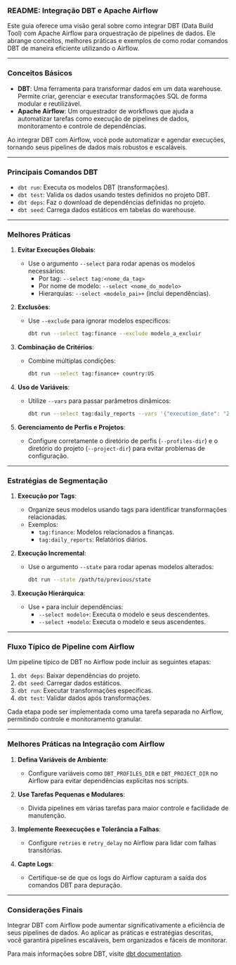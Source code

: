 ### README: Integração DBT e Apache Airflow

Este guia oferece uma visão geral sobre como integrar DBT (Data Build Tool) com Apache Airflow para orquestração de pipelines de dados. Ele abrange conceitos, melhores práticas e exemplos de como rodar comandos DBT de maneira eficiente utilizando o Airflow.

---

### **Conceitos Básicos**
- **DBT**: Uma ferramenta para transformar dados em um data warehouse. Permite criar, gerenciar e executar transformações SQL de forma modular e reutilizável.
- **Apache Airflow**: Um orquestrador de workflows que ajuda a automatizar tarefas como execução de pipelines de dados, monitoramento e controle de dependências.

Ao integrar DBT com Airflow, você pode automatizar e agendar execuções, tornando seus pipelines de dados mais robustos e escaláveis.

---

### **Principais Comandos DBT**
- `dbt run`: Executa os modelos DBT (transformações).
- `dbt test`: Valida os dados usando testes definidos no projeto DBT.
- `dbt deps`: Faz o download de dependências definidas no projeto.
- `dbt seed`: Carrega dados estáticos em tabelas do warehouse.

---

### **Melhores Práticas**
1. **Evitar Execuções Globais**:
   - Use o argumento `--select` para rodar apenas os modelos necessários:
     - Por tag: `--select tag:<nome_da_tag>`
     - Por nome de modelo: `--select <nome_do_modelo>`
     - Hierarquias: `--select <modelo_pai>+` (inclui dependências).

2. **Exclusões**:
   - Use `--exclude` para ignorar modelos específicos:
     ```bash
     dbt run --select tag:finance --exclude modelo_a_excluir
     ```

3. **Combinação de Critérios**:
   - Combine múltiplas condições:
     ```bash
     dbt run --select tag:finance+ country:US
     ```

4. **Uso de Variáveis**:
   - Utilize `--vars` para passar parâmetros dinâmicos:
     ```bash
     dbt run --select tag:daily_reports --vars '{"execution_date": "2025-01-01"}'
     ```

5. **Gerenciamento de Perfis e Projetos**:
   - Configure corretamente o diretório de perfis (`--profiles-dir`) e o diretório do projeto (`--project-dir`) para evitar problemas de configuração.

---

### **Estratégias de Segmentação**
1. **Execução por Tags**:
   - Organize seus modelos usando tags para identificar transformações relacionadas.
   - Exemplos:
     - `tag:finance`: Modelos relacionados a finanças.
     - `tag:daily_reports`: Relatórios diários.

2. **Execução Incremental**:
   - Use o argumento `--state` para rodar apenas modelos alterados:
     ```bash
     dbt run --state /path/to/previous/state
     ```

3. **Execução Hierárquica**:
   - Use `+` para incluir dependências:
     - `--select modelo+`: Executa o modelo e seus descendentes.
     - `--select +modelo`: Executa o modelo e seus ascendentes.

---

### **Fluxo Típico de Pipeline com Airflow**
Um pipeline típico de DBT no Airflow pode incluir as seguintes etapas:
1. `dbt deps`: Baixar dependências do projeto.
2. `dbt seed`: Carregar dados estáticos.
3. `dbt run`: Executar transformações específicas.
4. `dbt test`: Validar dados após transformações.

Cada etapa pode ser implementada como uma tarefa separada no Airflow, permitindo controle e monitoramento granular.

---

### **Melhores Práticas na Integração com Airflow**
1. **Defina Variáveis de Ambiente**:
   - Configure variáveis como `DBT_PROFILES_DIR` e `DBT_PROJECT_DIR` no Airflow para evitar dependências explícitas nos scripts.

2. **Use Tarefas Pequenas e Modulares**:
   - Divida pipelines em várias tarefas para maior controle e facilidade de manutenção.

3. **Implemente Reexecuções e Tolerância a Falhas**:
   - Configure `retries` e `retry_delay` no Airflow para lidar com falhas transitórias.

4. **Capte Logs**:
   - Certifique-se de que os logs do Airflow capturam a saída dos comandos DBT para depuração.

---

### **Considerações Finais**
Integrar DBT com Airflow pode aumentar significativamente a eficiência de seus pipelines de dados. Ao aplicar as práticas e estratégias descritas, você garantirá pipelines escaláveis, bem organizados e fáceis de monitorar.

Para mais informações sobre DBT, visite [dbt documentation](https://docs.getdbt.com/).